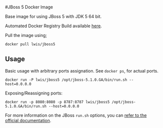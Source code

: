 #JBoss 5 Docker Image

Base image for using JBoss 5 with JDK 5 64 bit.

Automated Docker Registry Build available [here](https://registry.hub.docker.com/u/lwis/jboss5/).

Pull the image using;

`docker pull lwis/jboss5`

## Usage

Basic usage with arbitrary ports assignation. See `docker ps`, for actual ports.

```
docker run -P lwis/jboss5 /opt/jboss-5.1.0.GA/bin/run.sh --host=0.0.0.0
```


Exposing/Reassigning ports:

```
docker run -p 8080:8080 -p 8787:8787 lwis/jboss5 /opt/jboss-5.1.0.GA/bin/run.sh --host=0.0.0.0
```

For more information on the JBoss `run.sh` options, you can [refer to the official documentation](https://docs.jboss.org/jbossas/guides/installguide/r1/en/html/start-stop.html).
